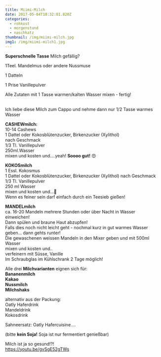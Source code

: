 ```yaml
---
title: Miimi-Milch
date: 2017-05-04T18:32:01.820Z
categories:
  - rohkost
  - morgenstund
  - naschkatz
thumbnail: /img/miimi-milch.jpg
img1: /img/miimi-milch1.jpg
---
```

**Superschnelle Tasse** Milch gefällig?

1Teel. Mandelmus oder andere Nussmuse 

1 Datteln                                                                   

1 Prise Vanillepulver

Alle Zutaten mit 1 Tasse warmen/kalten Wasser mixen - fertig!                                           

Ich liebe diese Milch zum Cappo und nehme dann nur 1/2 Tasse warmes Wasser

**CASHEWmilch:**\
10-14 Cashews\
1 Dattel oder Kokosblütenzucker, Birkenzucker (Xylithol)\
nach Geschmack\
1/3 Tl. Vanillepulver\
250ml.Wasser\
mixen und kosten und....yeah! **Soooo gut!** 😍

**KOKOSmilch**\
1 Essl. Kokosmus\
1 Dattel oder Kokosblütenzucker, Birkenzucker (Xylithol) nach Geschmack\
1/3 Tl. Vanillepulver\
250 ml Wasser\
mixen und kosten und...🤔\
Wenn es feiner sein darf einfach durch ein Teesieb gießen!

**MANDELmilch**\
ca. 16-20 Mandeln mehrere Stunden oder über Nacht in Wasser einweichen!\
Dann spülen und braune Haut abzupfen!\
Falls dies noch nicht leicht geht - nochmal kurz in gut warmes Wasser
geben... dann gehts runter!\
Die gewaschenen weissen Mandeln in den Mixer geben und mit
500ml Wasser\
mixen und kosten und..\
verfeinern mit Süsse, Vanille\
Im Schraubglas im Kühlschrank 2 Tage möglich!

Alle drei **Milchvarianten** eignen sich für:\
**Bananenmilch**\
**Kakao**\
**Nussmilch**\
**Milchshaks**

alternativ aus der Packung:\
Oatly Haferdrink\
Mandeldrink\
Kokosdrink

Sahneersatz: Oatly Hafercuisine....

(bitte **kein Soja!** Soja ist nur fermentiert genießbar)

Milch ist ja so gesund!?!\
https://youtu.be/gvSgE52gTWs
